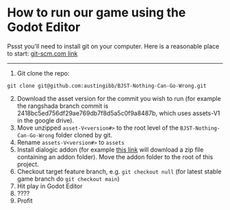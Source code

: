 # How to run our game using the Godot Editor

Pssst you'll need to install git on your computer.
Here is a reasonable place to start: [git-scm.com link](https://git-scm.com/book/en/v2/Getting-Started-Installing-Git)

-----

1. Git clone the repo:
```
git clone git@github.com:austingibb/BJST-Nothing-Can-Go-Wrong.git
```
2. Download the asset version for the commit you wish to run (for example the rangshada branch commit is 2418bc5ed756df29ae769db7f8d5a5c0f9a8487b, which uses assets-V1 in the google drive).
3. Move unzipped ```asset-V<version#>``` to the root level of the ```BJST-Nothing-Can-Go-Wrong``` folder cloned by git.
4. Rename ```assets-V<version#>``` to ```assets```
5. Install dialogic addon (for example [this link](https://github.com/dialogic-godot/dialogic/archive/refs/tags/2.0-alpha-16.zip) will download a zip file containing an addon folder). Move the addon folder to the root of this project.
6. Checkout target feature branch, e.g. ```git checkout null``` (for latest stable game branch do ```git checkout main```)
7. Hit play in Godot Editor
8. ????
9. Profit
